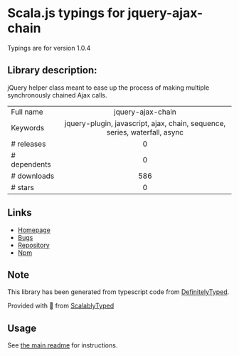 
# Scala.js typings for jquery-ajax-chain

Typings are for version 1.0.4

## Library description:
jQuery helper class meant to ease up the process of making multiple synchronously chained Ajax calls.

|                    |                 |
| ------------------ | :-------------: |
| Full name          | jquery-ajax-chain |
| Keywords           | jquery-plugin, javascript, ajax, chain, sequence, series, waterfall, async |
| # releases         | 0 |
| # dependents       | 0 |
| # downloads        | 586 |
| # stars            | 0 |

## Links
- [Homepage](https://github.com/humana-fragilitas)
- [Bugs](https://github.com/humana-fragilitas/jQuery-Ajax-Chain/issues)
- [Repository](https://github.com/humana-fragilitas/jQuery-Ajax-Chain)
- [Npm](https://www.npmjs.com/package/jquery-ajax-chain)
    


## Note
This library has been generated from typescript code from [DefinitelyTyped](https://definitelytyped.org).

Provided with :purple_heart: from [ScalablyTyped](https://github.com/oyvindberg/ScalablyTyped)

## Usage
See [the main readme](../../readme.md) for instructions.


